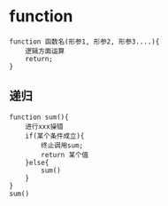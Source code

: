 # function
```
function 函数名(形参1, 形参2, 形参3....){
    逻辑方面运算
    return;
}
```
## 递归
```
function sum(){
    进行xxx操错
    if(某个条件成立){
        终止调用sum;
        return 某个值
    }else{
        sum()
    }
}
sum()
```